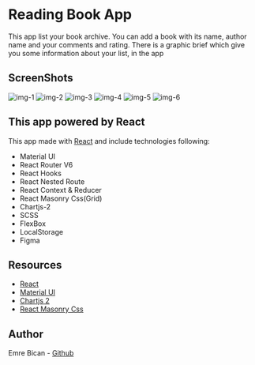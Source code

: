 # Reading Book App

This app list your book archive.
You can add a book with its name, author name and your comments and rating.
There is a graphic brief which give you some information about your list, in the app

## ScreenShots

<img src="/public/images/img-1.jpg" alt="img-1"/>
<img src="/public/images/img-2.jpg" alt="img-2"/>
<img src="/public/images/img-3.jpg" alt="img-3"/>
<img src="/public/images/img-4.jpg" alt="img-4"/>
<img src="/public/images/img-5.jpg" alt="img-5"/>
<img src="/public/images/img-6.jpg" alt="img-6"/>

## This app powered by React

This app made with [React](https://reactjs.org/) and include technologies following:

- Material UI
- React Router V6
- React Hooks
- React Nested Route
- React Context & Reducer
- React Masonry Css(Grid)
- Chartjs-2
- SCSS
- FlexBox
- LocalStorage
- Figma

## Resources

- [React](https://reactjs.org/)
- [Material UI](https://mui.com/)
- [Chartjs 2](https://react-chartjs-2.js.org/)
- [React Masonry Css](https://www.npmjs.com/package/react-masonry-css)

## Author

Emre Bican - [Github](https://github.com/emrebican)
